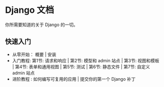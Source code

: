 # Django 文档

你所需要知道的关于 Django 的一切。

## 快速入门


* 从零开始： 概要 | 安装
* 入门教程: 第1节: 请求和响应 | 第2节: 模型和 admin 站点 | 第3节: 视图和模板 | 第4节: 表单和通用视图 | 第5节: 测试 | 第6节: 静态文件 | 第7节: 自定义 admin 站点
* 进阶教程 : 如何编写可复用的应用 | 提交你的第一个 Django 补丁




